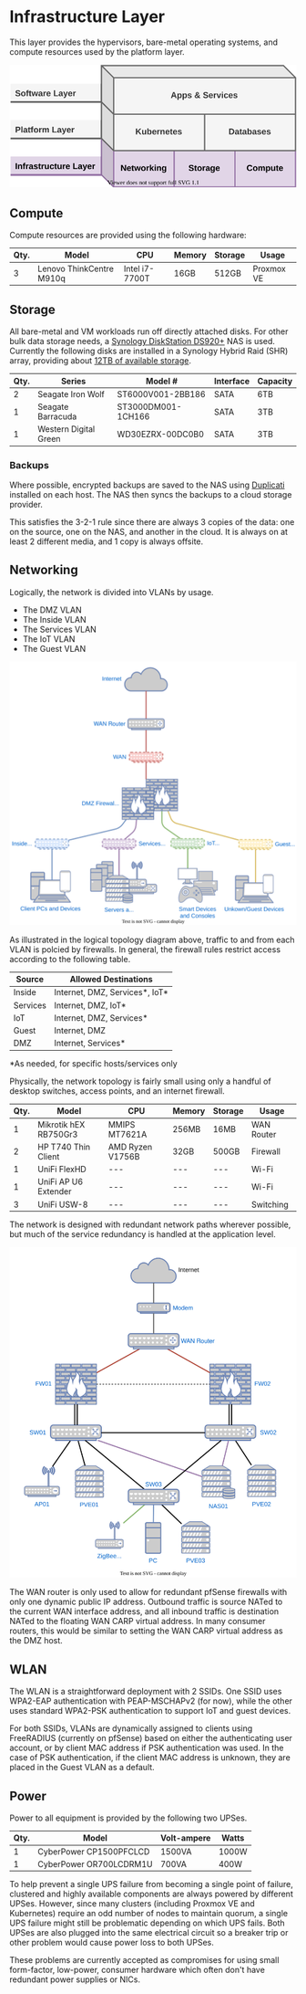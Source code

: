 # Infrastructure Layer

This layer provides the hypervisors, bare-metal operating systems, and compute resources used by the platform layer.

![infrastructure layer diagram](assets/homelab-layers-if.svg)

## Compute

Compute resources are provided using the following hardware:

|Qty.|Model|CPU|Memory|Storage|Usage|
|----|-----|---|------|-------|-----|
|3|Lenovo ThinkCentre M910q|Intel i7-7700T|16GB|512GB|Proxmox VE|

## Storage

All bare-metal and VM workloads run off directly attached disks. For other bulk data storage needs, a [Synology DiskStation DS920+](https://www.synology.com/en-us/products/DS920+) NAS is used. Currently the following disks are installed in a Synology Hybrid Raid (SHR) array, providing about [12TB of available storage](https://www.synology.com/en-us/support/RAID_calculator?hdds=6%20TB|6%20TB|3%20TB|3%20TB).

|Qty.|Series|Model #|Interface|Capacity|
|----|------|-------|---------|--------|
|2|Seagate Iron Wolf|ST6000V001-2BB186|SATA|6TB|
|1|Seagate Barracuda|ST3000DM001-1CH166|SATA|3TB|
|1|Western Digital Green|WD30EZRX-00DC0B0|SATA|3TB|

### Backups

Where possible, encrypted backups are saved to the NAS using [Duplicati](https://www.duplicati.com/) installed on each host. The NAS then syncs the backups to a cloud storage provider.

This satisfies the 3-2-1 rule since there are always 3 copies of the data: one on the source, one on the NAS, and another in the cloud. It is always on at least 2 different media, and 1 copy is always offsite.

## Networking

Logically, the network is divided into VLANs by usage.

- The DMZ VLAN
- The Inside VLAN
- The Services VLAN
- The IoT VLAN
- The Guest VLAN

![logical network topology diagram](assets/homelab-logical-network-topology.svg)

As illustrated in the logical topology diagram above, traffic to and from each VLAN is polcied by firewalls. In general, the firewall rules restrict access according to the following table.

|Source|Allowed Destinations|
|------|--------------------|
|Inside|Internet, DMZ, Services*, IoT*|
|Services|Internet, DMZ, IoT*|
|IoT|Internet, DMZ, Services*|
|Guest|Internet, DMZ|
|DMZ|Internet, Services*|

*As needed, for specific hosts/services only

Physically, the network topology is fairly small using only a handful of desktop switches, access points, and an internet firewall.

|Qty.|Model|CPU|Memory|Storage|Usage|
|----|-----|---|------|-------|-----|
|1|Mikrotik hEX RB750Gr3|MMIPS MT7621A|256MB|16MB|WAN Router|
|2|HP T740 Thin Client|AMD Ryzen V1756B|32GB|500GB|Firewall|
|1|UniFi FlexHD|---|---|---|Wi-Fi|
|1|UniFi AP U6 Extender|---|---|---|Wi-Fi|
|3|UniFi USW-8|---|---|---|Switching|

The network is designed with redundant network paths wherever possible, but much of the service redundancy is handled at the application level.

![physical network topology diagram](assets/homelab-physical-network-topology.svg)

The WAN router is only used to allow for redundant pfSense firewalls with only one dynamic public IP address. Outbound traffic is source NATed to the current WAN interface address, and all inbound traffic is destination NATed to the floating WAN CARP virtual address. In many consumer routers, this would be similar to setting the WAN CARP virtual address as the DMZ host.

## WLAN

The WLAN is a straightforward deployment with 2 SSIDs. One SSID uses WPA2-EAP authentication with PEAP-MSCHAPv2 (for now), while the other uses standard WPA2-PSK authentication to support IoT and guest devices.

For both SSIDs, VLANs are dynamically assigned to clients using FreeRADIUS (currently on pfSense) based on either the authenticating user account, or by client MAC address if PSK authentication was used. In the case of PSK authentication, if the client MAC address is unknown, they are placed in the Guest VLAN as a default.

## Power

Power to all equipment is provided by the following two UPSes.

|Qty.|Model|Volt-ampere|Watts|
|----|-----|-----------|-----|
|1|CyberPower CP1500PFCLCD|1500VA|1000W|
|1|CyberPower OR700LCDRM1U|700VA|400W|

To help prevent a single UPS failure from becoming a single point of failure, clustered and highly available components are always powered by different UPSes. However, since many clusters (including Proxmox VE and Kubernetes) require an odd number of nodes to maintain quorum, a single UPS failure might still be problematic depending on which UPS fails. Both UPSes are also plugged into the same electrical circuit so a breaker trip or other problem would cause power loss to both UPSes.

These problems are currently accepted as compromises for using small form-factor, low-power, consumer hardware which often don't have redundant power supplies or NICs.
